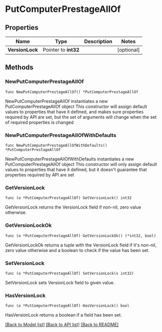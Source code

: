 # PutComputerPrestageAllOf

## Properties

Name | Type | Description | Notes
------------ | ------------- | ------------- | -------------
**VersionLock** | Pointer to **int32** |  | [optional] 

## Methods

### NewPutComputerPrestageAllOf

`func NewPutComputerPrestageAllOf() *PutComputerPrestageAllOf`

NewPutComputerPrestageAllOf instantiates a new PutComputerPrestageAllOf object
This constructor will assign default values to properties that have it defined,
and makes sure properties required by API are set, but the set of arguments
will change when the set of required properties is changed

### NewPutComputerPrestageAllOfWithDefaults

`func NewPutComputerPrestageAllOfWithDefaults() *PutComputerPrestageAllOf`

NewPutComputerPrestageAllOfWithDefaults instantiates a new PutComputerPrestageAllOf object
This constructor will only assign default values to properties that have it defined,
but it doesn't guarantee that properties required by API are set

### GetVersionLock

`func (o *PutComputerPrestageAllOf) GetVersionLock() int32`

GetVersionLock returns the VersionLock field if non-nil, zero value otherwise.

### GetVersionLockOk

`func (o *PutComputerPrestageAllOf) GetVersionLockOk() (*int32, bool)`

GetVersionLockOk returns a tuple with the VersionLock field if it's non-nil, zero value otherwise
and a boolean to check if the value has been set.

### SetVersionLock

`func (o *PutComputerPrestageAllOf) SetVersionLock(v int32)`

SetVersionLock sets VersionLock field to given value.

### HasVersionLock

`func (o *PutComputerPrestageAllOf) HasVersionLock() bool`

HasVersionLock returns a boolean if a field has been set.


[[Back to Model list]](../README.md#documentation-for-models) [[Back to API list]](../README.md#documentation-for-api-endpoints) [[Back to README]](../README.md)


